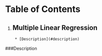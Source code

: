 # Table of Contents
1. ## Multiple Linear Regression
        * [Description](#description)













###Description
